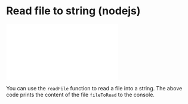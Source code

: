 # Read file to string (nodejs)

![readFile.js](readFile.js "readFile.js")

You can use the `readFile` function to read a file into a string. The above
code prints the content of the file `fileToRead` to the console.